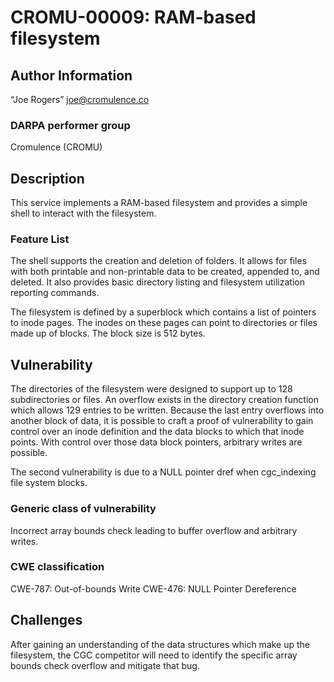 # CROMU-00009: RAM-based filesystem

## Author Information

“Joe Rogers” <joe@cromulence.co>

### DARPA performer group
Cromulence (CROMU)

## Description
This service implements a RAM-based filesystem and provides a simple shell 
to interact with the filesystem.  

### Feature List
The shell supports the creation and deletion of folders.  It allows for files
with both printable and non-printable data to be created, appended to, and deleted. 
It also provides basic directory listing and filesystem utilization reporting commands.

The filesystem is defined by a superblock which contains a list of pointers
to inode pages.  The inodes on these pages can point to directories or files
made up of blocks.  The block size is 512 bytes.  

## Vulnerability
The directories of the filesystem were designed to support up to 128 subdirectories
or files.  An overflow exists in the directory creation function which allows
129 entries to be written.  Because the last entry overflows into another
block of data, it is possible to craft a proof of vulnerability to gain control over 
an inode definition and the data blocks to which that inode points.  With control 
over those data block pointers, arbitrary writes are possible.

The second vulnerability is due to a NULL pointer dref when cgc_indexing file system blocks.

### Generic class of vulnerability
Incorrect array bounds check leading to buffer overflow and arbitrary writes.

### CWE classification
CWE-787: Out-of-bounds Write
CWE-476: NULL Pointer Dereference

## Challenges
After gaining an understanding of the data structures which make up the filesystem,
the CGC competitor will need to identify the specific array bounds check overflow 
and mitigate that bug.
